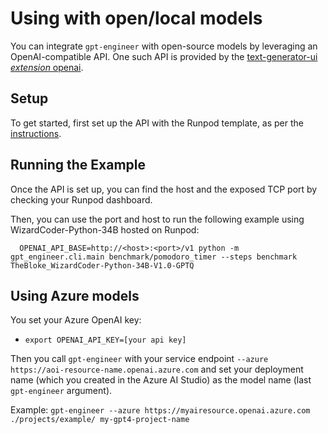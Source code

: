 Using with open/local models
============================

You can integrate `gpt-engineer` with open-source models by leveraging an OpenAI-compatible API. One such API is provided by the [text-generator-ui _extension_ openai](https://github.com/oobabooga/text-generation-webui/blob/main/extensions/openai/README.md).

Setup
-----

To get started, first set up the API with the Runpod template, as per the [instructions](https://github.com/oobabooga/text-generation-webui/blob/main/extensions/openai/README.md).

Running the Example
-------------------

Once the API is set up, you can find the host and the exposed TCP port by checking your Runpod dashboard.

Then, you can use the port and host to run the following example using WizardCoder-Python-34B hosted on Runpod:

```
  OPENAI_API_BASE=http://<host>:<port>/v1 python -m gpt_engineer.cli.main benchmark/pomodoro_timer --steps benchmark TheBloke_WizardCoder-Python-34B-V1.0-GPTQ
```

Using Azure models
------------------

You set your Azure OpenAI key:
- `export OPENAI_API_KEY=[your api key]`

Then you call `gpt-engineer` with your service endpoint `--azure https://aoi-resource-name.openai.azure.com` and set your deployment name (which you created in the Azure AI Studio) as the model name (last `gpt-engineer` argument).

Example:
`gpt-engineer --azure https://myairesource.openai.azure.com ./projects/example/ my-gpt4-project-name`

